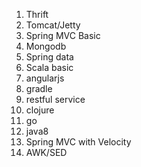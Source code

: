 1. Thrift
2. Tomcat/Jetty
3. Spring MVC Basic
4. Mongodb
5. Spring data
6. Scala basic
7. angularjs
8. gradle
9. restful service 
10. clojure
11. go
12. java8
13. Spring MVC with Velocity
14. AWK/SED
